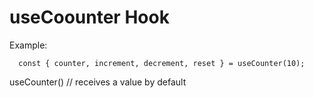 # useCoounter Hook

Example:

```
  const { counter, increment, decrement, reset } = useCounter(10);
```

useCounter() // receives a value by default